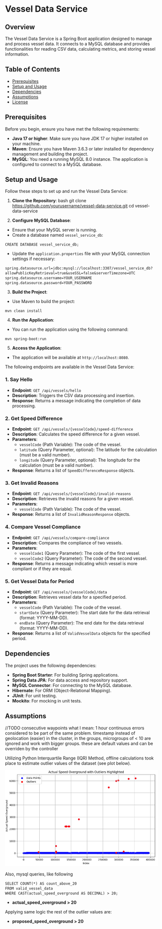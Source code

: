 # Vessel Data Service

## Overview

The Vessel Data Service is a Spring Boot application designed to manage and process vessel data. It connects to a MySQL database and provides functionalities for reading CSV data, calculating metrics, and storing vessel information.

## Table of Contents

- [Prerequisites](#prerequisites)
- [Setup and Usage](#setup-and-usage)
- [Dependencies](#dependencies)
- [Assumptions](#assumptions)
- [License](#license)

## Prerequisites

Before you begin, ensure you have met the following requirements:

- **Java 17 or higher**: Make sure you have JDK 17 or higher installed on your machine.
- **Maven**: Ensure you have Maven 3.6.3 or later installed for dependency management and building the project.
- **MySQL**: You need a running MySQL 8.0 instance. The application is configured to connect to a MySQL database.

## Setup and Usage

Follow these steps to set up and run the Vessel Data Service:

1. **Clone the Repository**:
bash
   git clone https://github.com/yourusername/vessel-data-service.git
   cd vessel-data-service


2. **Configure MySQL Database**:
- Ensure that your MySQL server is running. 
- Create a database named `vessel_service_db`:
      
```
CREATE DATABASE vessel_service_db;
```
- Update the `application.properties` file with your MySQL connection settings if necessary:
```
spring.datasource.url=jdbc:mysql://localhost:3307/vessel_service_db?allowPublicKeyRetrieval=true&useSSL=false&serverTimezone=UTC
spring.datasource.username=YOUR_USERNAME
spring.datasource.password=YOUR_PASSWORD
```
3. **Build the Project**:
- Use Maven to build the project:
```
mvn clean install
```

4. **Run the Application**:
- You can run the application using the following command:
```
mvn spring-boot:run
```

5. **Access the Application**:
- The application will be available at `http://localhost:8080`.

The following endpoints are available in the Vessel Data Service:

### 1. Say Hello
- **Endpoint**: `GET /api/vessels/hello`
- **Description**: Triggers the CSV data processing and insertion.
- **Response**: Returns a message indicating the completion of data processing.

### 2. Get Speed Difference
- **Endpoint**: `GET /api/vessels/{vesselCode}/speed-difference`
- **Description**: Calculates the speed difference for a given vessel.
- **Parameters**:
   - `vesselCode` (Path Variable): The code of the vessel.
   - `latitude` (Query Parameter, optional): The latitude for the calculation (must be a valid number).
   - `longitude` (Query Parameter, optional): The longitude for the calculation (must be a valid number).
- **Response**: Returns a list of `SpeedDifferenceResponse` objects.

### 3. Get Invalid Reasons
- **Endpoint**: `GET /api/vessels/{vesselCode}/invalid-reasons`
- **Description**: Retrieves the invalid reasons for a given vessel.
- **Parameters**:
   - `vesselCode` (Path Variable): The code of the vessel.
- **Response**: Returns a list of `InvalidReasonResponse` objects.

### 4. Compare Vessel Compliance
- **Endpoint**: `GET /api/vessels/compare-compliance`
- **Description**: Compares the compliance of two vessels.
- **Parameters**:
   - `vesselCode1` (Query Parameter): The code of the first vessel.
   - `vesselCode2` (Query Parameter): The code of the second vessel.
- **Response**: Returns a message indicating which vessel is more compliant or if they are equal.

### 5. Get Vessel Data for Period
- **Endpoint**: `GET /api/vessels/{vesselCode}/data`
- **Description**: Retrieves vessel data for a specified period.
- **Parameters**:
   - `vesselCode` (Path Variable): The code of the vessel.
   - `startDate` (Query Parameter): The start date for the data retrieval (format: YYYY-MM-DD).
   - `endDate` (Query Parameter): The end date for the data retrieval (format: YYYY-MM-DD).
- **Response**: Returns a list of `ValidVesselData` objects for the specified period.

## Dependencies

The project uses the following dependencies:

- **Spring Boot Starter**: For building Spring applications.
- **Spring Data JPA**: For data access and repository support.
- **MySQL Connector**: For connecting to the MySQL database.
- **Hibernate**: For ORM (Object-Relational Mapping).
- **JUnit**: For unit testing.
- **Mockito**: For mocking in unit tests.

## Assumptions

//TODO consecutive waypoints what I mean: 1 hour continuous errors considered to be part
of the same problem. timestamp instead of geolocation (easier)
in the cluster, in the groups, microgroups of < 10 are ignored and
work with bigger groups. these are default values and can be overriden
by the controller

Utilizing Python Interquartile Range (IQR) Method, offline calculations took place to estimate outlier values of the dataset (see plot below).

![img.png](src/main/resources/img.png)

Also, mysql queries, like following
```
SELECT COUNT(*) AS count_above_20
FROM valid_vessel_data
WHERE CAST(actual_speed_overground AS DECIMAL) > 20;
```
- **actual_speed_overground > 20**

Applying same logic the rest of the outlier values are:

- **proposed_speed_overground > 20**



